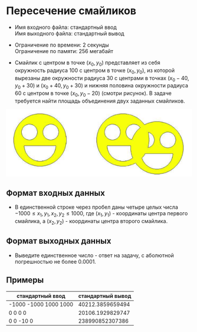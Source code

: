 # Пересечение смайликов
* Имя входного файла: стандартный ввод\
Имя выходного файла: стандартный вывод
* Ограничение по времени: 2 секунды \
Ограничение по памяти: 256 мегабайт

* Смайлик с центром в точке $(x_0,y_0)$ представляет из себя окружность радиуса 100 с центром в точке $(x_0,y_0)$, из которой вырезаны две окружности радиуса 30 с центрами в точках $(x_0 - 40,y_0 + 30)$ и $(x_0 + 40,y_0 + 30)$ и нижняя половина окружности радиуса 60 с центром в точке $(x_0,y_0 - 20)$ (смотри рисунок). В задаче требуется найти площадь объединения двух заданных смайликов.

![Alt text](./2B_illustration.png?raw=true "Title")

## Формат входных данных
* В единственной строке через пробел даны четыре целых числа $-1000 \leq x_1, y_1, x_2, y_2 \leq 1000$, где $(x_1,y_1)$ - координаты центра первого смайлика, а $(x_2,y_2)$ - координаты центра второго смайлика.  
## Формат выходных данных
* Выведите единственное число - ответ на задачу, с аболютной погрешностью не более 0.0001.

## Примеры
|стандартный ввод|стандартный вывод|
|-|-|
|-1000 -1000 1000 1000|40212.3859659494|
|0 0 0 0|20106.1929829747|
|0 0 -10 0|238990852307386|